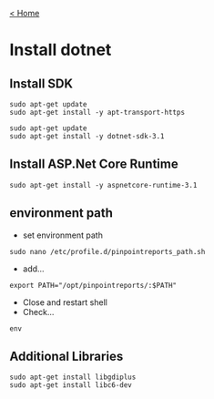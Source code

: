 [< Home](readme.md)

# Install dotnet

## Install SDK

```
sudo apt-get update
sudo apt-get install -y apt-transport-https

sudo apt-get update
sudo apt-get install -y dotnet-sdk-3.1
```

## Install ASP.Net Core Runtime

```
sudo apt-get install -y aspnetcore-runtime-3.1
```

## environment path
* set environment path
```
sudo nano /etc/profile.d/pinpointreports_path.sh
```
* add...
```
export PATH="/opt/pinpointreports/:$PATH"
```

* Close and restart shell
* Check...
```
env
```

## Additional Libraries
```
sudo apt-get install libgdiplus
sudo apt-get install libc6-dev

```
